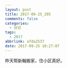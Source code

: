 ```yaml
---
layout: post
title: 2017-09-25_205
comments: false
categories:
  - 日记
tags:
  - 2017
abbrlink: afda2537
date: 2017-09-25 10:27:07
---
```


  昨天帮新翰搬家，住小区真好。
